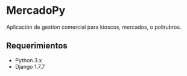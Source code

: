 <h1>MercadoPy</h1>
Aplicación de gestion comercial para kioscos, mercados, o polirubros.

<h2>Requerimientos</h2>
<ul><li>Python 3.x</li><li>Django 1.7.7</li></ul>
